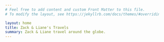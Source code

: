 ```yaml
---
# Feel free to add content and custom Front Matter to this file.
# To modify the layout, see https://jekyllrb.com/docs/themes/#overriding-theme-defaults

layout: home
title: Zack & Liane's Travels
summary: Zack & Liane travel around the globe.
---
```

